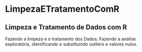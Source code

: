 # LimpezaETratamentoComR
## Limpeza e Tratamento de Dados com R
Fazendo a limpeza e o tratamento dos Dados. Fazendo a análise exploratória, identificando e substituindo outliers e valores nulos.
